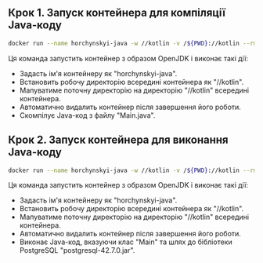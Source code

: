 ## Крок 1. Запуск контейнера для компіляції Java-коду

```bash
docker run --name horchynskyi-java -w //kotlin -v /${PWD}://kotlin --rm openjdk javac Main.java
```
Ця команда запустить контейнер з образом OpenJDK і виконає такі дії\:
* Задасть ім'я контейнеру як "horchynskyi-java".
* Встановить робочу директорію всередині контейнера як "//kotlin".
* Мапуватиме поточну директорію на директорію "//kotlin" всередині контейнера.
* Автоматично видалить контейнер після завершення його роботи.
* Скомпілує Java-код з файлу "Main.java".

## Крок 2. Запуск контейнера для виконання Java\-коду

```bash
docker run --name horchynskyi-java -w //kotlin -v /${PWD}://kotlin --rm openjdk java -cp "postgresql-42.7.0.jar:." Main
```

Ця команда запустить контейнер з образом OpenJDK і виконає такі дії:

* Задасть ім'я контейнеру як "horchynskyi-java".
* Встановить робочу директорію всередині контейнера як "//kotlin".
* Мапуватиме поточну директорію на директорію "//kotlin" всередині контейнера.
* Автоматично видалить контейнер після завершення його роботи.
* Виконає Java-код, вказуючи клас "Main" та шлях до бібліотеки PostgreSQL "postgresql-42.7.0.jar".
